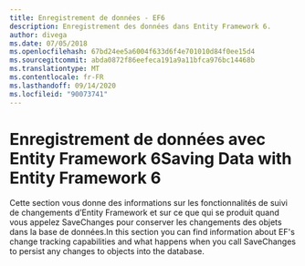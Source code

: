 ```yaml
---
title: Enregistrement de données - EF6
description: Enregistrement des données dans Entity Framework 6.
author: divega
ms.date: 07/05/2018
ms.openlocfilehash: 67bd24ee5a6004f633d6f4e701010d84f0ee15d4
ms.sourcegitcommit: abda0872f86eefeca191a9a11bfca976bc14468b
ms.translationtype: MT
ms.contentlocale: fr-FR
ms.lasthandoff: 09/14/2020
ms.locfileid: "90073741"
---
```

# <a name="saving-data-with-entity-framework-6"></a><span data-ttu-id="fe67e-103">Enregistrement de données avec Entity Framework 6</span><span class="sxs-lookup"><span data-stu-id="fe67e-103">Saving Data with Entity Framework 6</span></span>

<span data-ttu-id="fe67e-104">Cette section vous donne des informations sur les fonctionnalités de suivi de changements d’Entity Framework et sur ce que qui se produit quand vous appelez SaveChanges pour conserver les changements des objets dans la base de données.</span><span class="sxs-lookup"><span data-stu-id="fe67e-104">In this section you can find information about EF's change tracking capabilities and what happens when you call SaveChanges to persist any changes to objects into the database.</span></span>
